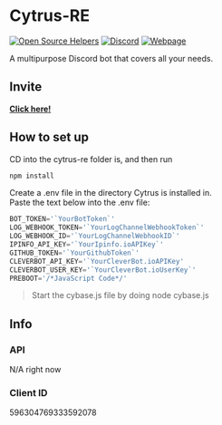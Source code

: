 # Cytrus-RE
[![Open Source Helpers](https://www.codetriage.com/rexogamer/cytrus-re/badges/users.svg)](https://www.codetriage.com/rexogamer/cytrus-re) [![Discord ](https://img.shields.io/discord/596304951718838275?color=Bonk&label=Cytrus-RE%20%20Support%20%20Server&logo=asd&logoColor=ad)](https://discord.gg/BfpMgXs) [![Webpage](https://img.shields.io/website?down_color=lightgrey&down_message=is%20down.&up_message=is%20up%21&url=https%3A%2F%2Fcytrus-re.github.io%2F)](https://cytrus-re.github.io)

A multipurpose Discord bot that covers all your needs.


## Invite
[**Click here!**](https://discordapp.com/api/oauth2/authorize?client_id=596304769333592078&permissions=2113404023&scope=bot)

## How to set up
CD into the cytrus-re folder is, and then run
```bash
npm install
``` 
Create a .env file in the directory Cytrus is installed in.  
Paste the text below into the .env file:  
```js
BOT_TOKEN='`YourBotToken`'
LOG_WEBHOOK_TOKEN='`YourLogChannelWebhookToken`'
LOG_WEBHOOK_ID='`YourLogChannelWebhookID`'
IPINFO_API_KEY='`YourIpinfo.ioAPIKey`'
GITHUB_TOKEN='`YourGithubToken`'
CLEVERBOT_API_KEY='`YourCleverBot.ioAPIKey'
CLEVERBOT_USER_KEY='`YourCleverBot.ioUserKey`'
PREBOOT='/*JavaScript Code*/'
```
> Start the cybase.js file by doing node cybase.js

## Info
### API
N/A right now
​
### Client ID
596304769333592078
